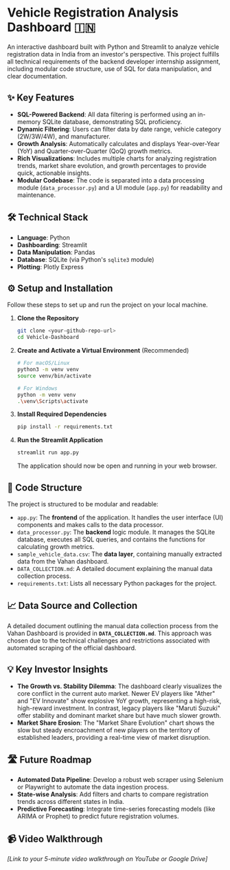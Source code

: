 # Vehicle Registration Analysis Dashboard 🇮🇳

An interactive dashboard built with Python and Streamlit to analyze vehicle registration data in India from an investor's perspective. This project fulfills all technical requirements of the backend developer internship assignment, including modular code structure, use of SQL for data manipulation, and clear documentation.

## ✨ Key Features

* **SQL-Powered Backend**: All data filtering is performed using an in-memory SQLite database, demonstrating SQL proficiency.
* **Dynamic Filtering**: Users can filter data by date range, vehicle category (2W/3W/4W), and manufacturer.
* **Growth Analysis**: Automatically calculates and displays Year-over-Year (YoY) and Quarter-over-Quarter (QoQ) growth metrics.
* **Rich Visualizations**: Includes multiple charts for analyzing registration trends, market share evolution, and growth percentages to provide quick, actionable insights.
* **Modular Codebase**: The code is separated into a data processing module (`data_processor.py`) and a UI module (`app.py`) for readability and maintenance.

## 🛠️ Technical Stack

* **Language**: Python
* **Dashboarding**: Streamlit
* **Data Manipulation**: Pandas
* **Database**: SQLite (via Python's `sqlite3` module)
* **Plotting**: Plotly Express

## ⚙️ Setup and Installation

Follow these steps to set up and run the project on your local machine.

1.  **Clone the Repository**
    ```bash
    git clone <your-github-repo-url>
    cd Vehicle-Dashboard
    ```

2.  **Create and Activate a Virtual Environment** (Recommended)
    ```bash
    # For macOS/Linux
    python3 -m venv venv
    source venv/bin/activate
    
    # For Windows
    python -m venv venv
    .\venv\Scripts\activate
    ```

3.  **Install Required Dependencies**
    ```bash
    pip install -r requirements.txt
    ```

4.  **Run the Streamlit Application**
    ```bash
    streamlit run app.py
    ```
    The application should now be open and running in your web browser.

## 📁 Code Structure

The project is structured to be modular and readable:

* `app.py`: The **frontend** of the application. It handles the user interface (UI) components and makes calls to the data processor.
* `data_processor.py`: The **backend** logic module. It manages the SQLite database, executes all SQL queries, and contains the functions for calculating growth metrics.
* `sample_vehicle_data.csv`: The **data layer**, containing manually extracted data from the Vahan dashboard.
* `DATA_COLLECTION.md`: A detailed document explaining the manual data collection process.
* `requirements.txt`: Lists all necessary Python packages for the project.

## 📈 Data Source and Collection

A detailed document outlining the manual data collection process from the Vahan Dashboard is provided in **`DATA_COLLECTION.md`**. This approach was chosen due to the technical challenges and restrictions associated with automated scraping of the official dashboard.

## 💡 Key Investor Insights

* **The Growth vs. Stability Dilemma**: The dashboard clearly visualizes the core conflict in the current auto market. Newer EV players like "Ather" and "EV Innovate" show explosive YoY growth, representing a high-risk, high-reward investment. In contrast, legacy players like "Maruti Suzuki" offer stability and dominant market share but have much slower growth.
* **Market Share Erosion**: The "Market Share Evolution" chart shows the slow but steady encroachment of new players on the territory of established leaders, providing a real-time view of market disruption.

## 🛣️ Future Roadmap

* **Automated Data Pipeline**: Develop a robust web scraper using Selenium or Playwright to automate the data ingestion process.
* **State-wise Analysis**: Add filters and charts to compare registration trends across different states in India.
* **Predictive Forecasting**: Integrate time-series forecasting models (like ARIMA or Prophet) to predict future registration volumes.

## 📹 Video Walkthrough

*[Link to your 5-minute video walkthrough on YouTube or Google Drive]*

